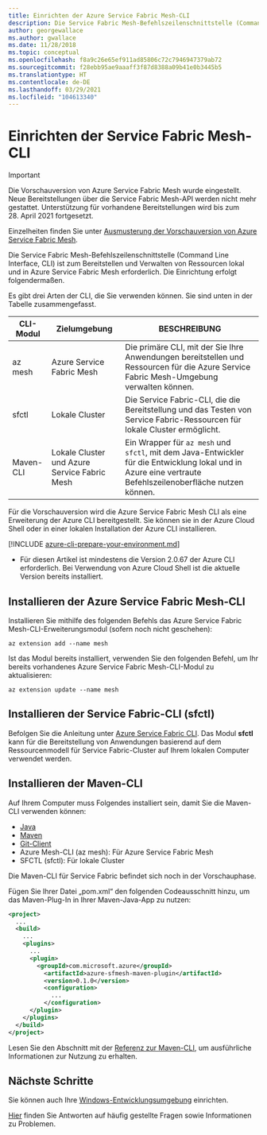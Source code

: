 ```yaml
---
title: Einrichten der Azure Service Fabric Mesh-CLI
description: Die Service Fabric Mesh-Befehlszeilenschnittstelle (Command Line Interface, CLI) ist zum Bereitstellen und Verwalten von Ressourcen lokal und in Azure Service Fabric Mesh erforderlich. Die Einrichtung erfolgt folgendermaßen.
author: georgewallace
ms.author: gwallace
ms.date: 11/28/2018
ms.topic: conceptual
ms.openlocfilehash: f8a9c26e65ef911ad85806c72c7946947379ab72
ms.sourcegitcommit: f28ebb95ae9aaaff3f87d8388a09b41e0b3445b5
ms.translationtype: HT
ms.contentlocale: de-DE
ms.lasthandoff: 03/29/2021
ms.locfileid: "104613340"
---
```

# <a name="set-up-service-fabric-mesh-cli"></a>Einrichten der Service Fabric Mesh-CLI

> [!IMPORTANT]
> Die Vorschauversion von Azure Service Fabric Mesh wurde eingestellt. Neue Bereitstellungen über die Service Fabric Mesh-API werden nicht mehr gestattet. Unterstützung für vorhandene Bereitstellungen wird bis zum 28. April 2021 fortgesetzt.
> 
> Einzelheiten finden Sie unter [Ausmusterung der Vorschauversion von Azure Service Fabric Mesh](https://azure.microsoft.com/updates/azure-service-fabric-mesh-preview-retirement/).

Die Service Fabric Mesh-Befehlszeilenschnittstelle (Command Line Interface, CLI) ist zum Bereitstellen und Verwalten von Ressourcen lokal und in Azure Service Fabric Mesh erforderlich. Die Einrichtung erfolgt folgendermaßen.

Es gibt drei Arten der CLI, die Sie verwenden können. Sie sind unten in der Tabelle zusammengefasst.

| CLI-Modul | Zielumgebung |  BESCHREIBUNG | 
|---|---|---|
| az mesh | Azure Service Fabric Mesh | Die primäre CLI, mit der Sie Ihre Anwendungen bereitstellen und Ressourcen für die Azure Service Fabric Mesh-Umgebung verwalten können. 
| sfctl | Lokale Cluster | Die Service Fabric-CLI, die die Bereitstellung und das Testen von Service Fabric-Ressourcen für lokale Cluster ermöglicht.  
| Maven-CLI | Lokale Cluster und Azure Service Fabric Mesh | Ein Wrapper für `az mesh` und `sfctl`, mit dem Java-Entwickler für die Entwicklung lokal und in Azure eine vertraute Befehlszeilenoberfläche nutzen können.  

Für die Vorschauversion wird die Azure Service Fabric Mesh CLI als eine Erweiterung der Azure CLI bereitgestellt. Sie können sie in der Azure Cloud Shell oder in einer lokalen Installation der Azure CLI installieren. 

[!INCLUDE [azure-cli-prepare-your-environment.md](../../includes/azure-cli-prepare-your-environment.md)]

- Für diesen Artikel ist mindestens die Version 2.0.67 der Azure CLI erforderlich. Bei Verwendung von Azure Cloud Shell ist die aktuelle Version bereits installiert.

## <a name="install-the-azure-service-fabric-mesh-cli"></a>Installieren der Azure Service Fabric Mesh-CLI

Installieren Sie mithilfe des folgenden Befehls das Azure Service Fabric Mesh-CLI-Erweiterungsmodul (sofern noch nicht geschehen): 
 
```azurecli-interactive
az extension add --name mesh
```

Ist das Modul bereits installiert, verwenden Sie den folgenden Befehl, um Ihr bereits vorhandenes Azure Service Fabric Mesh-CLI-Modul zu aktualisieren:

```azurecli-interactive
az extension update --name mesh
```

## <a name="install-the-service-fabric-cli-sfctl"></a>Installieren der Service Fabric-CLI (sfctl) 

Befolgen Sie die Anleitung unter [Azure Service Fabric CLI](../service-fabric/service-fabric-cli.md). Das Modul **sfctl** kann für die Bereitstellung von Anwendungen basierend auf dem Ressourcenmodell für Service Fabric-Cluster auf Ihrem lokalen Computer verwendet werden. 

## <a name="install-the-maven-cli"></a>Installieren der Maven-CLI 

Auf Ihrem Computer muss Folgendes installiert sein, damit Sie die Maven-CLI verwenden können: 

* [Java](https://www.azul.com/downloads/zulu/)
* [Maven](https://maven.apache.org/download.cgi)
* [Git-Client](https://git-scm.com/book/en/v2/Getting-Started-Installing-Git)
* Azure Mesh-CLI (az mesh): Für Azure Service Fabric Mesh 
* SFCTL (sfctl): Für lokale Cluster 

Die Maven-CLI für Service Fabric befindet sich noch in der Vorschauphase. 

Fügen Sie Ihrer Datei „pom.xml“ den folgenden Codeausschnitt hinzu, um das Maven-Plug-In in Ihrer Maven-Java-App zu nutzen:

```XML
<project>
  ...
  <build>
    ...
    <plugins>
      ...
      <plugin>
        <groupId>com.microsoft.azure</groupId>
          <artifactId>azure-sfmesh-maven-plugin</artifactId>
          <version>0.1.0</version>
          <configuration>
            ...
          </configuration>
      </plugin>
    </plugins>
  </build>
</project>
```

Lesen Sie den Abschnitt mit der [Referenz zur Maven-CLI](service-fabric-mesh-reference-maven.md), um ausführliche Informationen zur Nutzung zu erhalten.

## <a name="next-steps"></a>Nächste Schritte

Sie können auch Ihre [Windows-Entwicklungsumgebung](service-fabric-mesh-howto-setup-developer-environment-sdk.md) einrichten.

[Hier](service-fabric-mesh-faq.md) finden Sie Antworten auf häufig gestellte Fragen sowie Informationen zu Problemen.

[azure-cli-install]: /cli/azure/install-azure-cli
